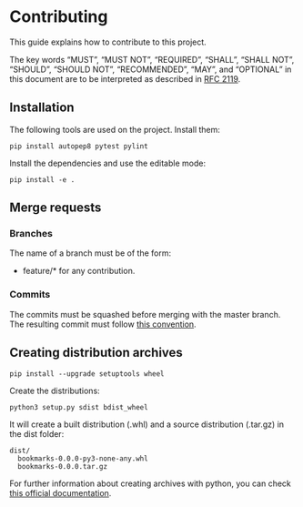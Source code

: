 # Contributing

This guide explains how to contribute to this project.

The key words “MUST”, “MUST NOT”, “REQUIRED”, “SHALL”, “SHALL NOT”, “SHOULD”, “SHOULD NOT”, “RECOMMENDED”, “MAY”, and “OPTIONAL” in this document are to be interpreted as described in [RFC 2119](https://tools.ietf.org/html/rfc2119).

## Installation

The following tools are used on the project. Install them: 

```
pip install autopep8 pytest pylint
```

Install the dependencies and use the editable mode:

```
pip install -e .
```

## Merge requests

### Branches

The name of a branch must be of the form:
* feature/* for any contribution.

### Commits

The commits must be squashed before merging with the master branch. The resulting commit must follow [this convention](https://www.conventionalcommits.org/en/v1.0.0/).

## Creating distribution archives

```
pip install --upgrade setuptools wheel
```

Create the distributions:

```
python3 setup.py sdist bdist_wheel
```

It will create a built distribution (.whl) and a source distribution (.tar.gz) in the dist folder:

```
dist/
  bookmarks-0.0.0-py3-none-any.whl
  bookmarks-0.0.0.tar.gz
```

For further information about creating archives with python, you can check [this official documentation](https://packaging.python.org/tutorials/packaging-projects/#generating-distribution-archives).
